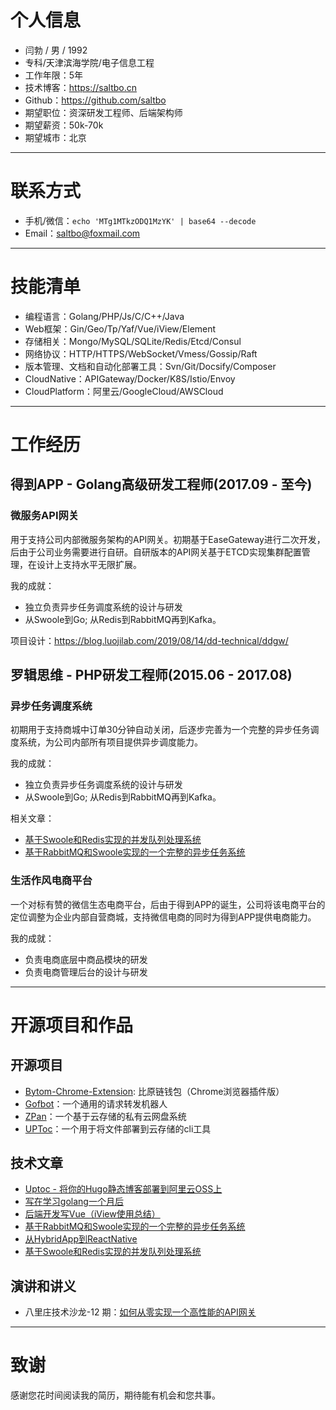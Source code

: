 # 个人信息

 - 闫勃 / 男 / 1992 
 - 专科/天津滨海学院/电子信息工程
 - 工作年限：5年
 - 技术博客：https://saltbo.cn
 - Github：https://github.com/saltbo
 - 期望职位：资深研发工程师、后端架构师
 - 期望薪资：50k-70k
 - 期望城市：北京

---
# 联系方式

- 手机/微信：`echo 'MTg1MTkzODQ1MzYK' | base64 --decode`
- Email：saltbo@foxmail.com

---
# 技能清单

- 编程语言：Golang/PHP/Js/C/C++/Java
- Web框架：Gin/Geo/Tp/Yaf/Vue/iView/Element
- 存储相关：Mongo/MySQL/SQLite/Redis/Etcd/Consul
- 网络协议：HTTP/HTTPS/WebSocket/Vmess/Gossip/Raft
- 版本管理、文档和自动化部署工具：Svn/Git/Docsify/Composer
- CloudNative：APIGateway/Docker/K8S/Istio/Envoy
- CloudPlatform：阿里云/GoogleCloud/AWSCloud

---
# 工作经历

## 得到APP - Golang高级研发工程师(2017.09 - 至今)

### 微服务API网关

用于支持公司内部微服务架构的API网关。初期基于EaseGateway进行二次开发，后由于公司业务需要进行自研。自研版本的API网关基于ETCD实现集群配置管理，在设计上支持水平无限扩展。

我的成就： 
- 独立负责异步任务调度系统的设计与研发
- 从Swoole到Go; 从Redis到RabbitMQ再到Kafka。

项目设计：https://blog.luojilab.com/2019/08/14/dd-technical/ddgw/

## 罗辑思维 - PHP研发工程师(2015.06 - 2017.08)

### 异步任务调度系统

初期用于支持商城中订单30分钟自动关闭，后逐步完善为一个完整的异步任务调度系统，为公司内部所有项目提供异步调度能力。

我的成就： 
- 独立负责异步任务调度系统的设计与研发
- 从Swoole到Go; 从Redis到RabbitMQ再到Kafka。

相关文章：
- [基于Swoole和Redis实现的并发队列处理系统](https://www.jianshu.com/p/54ffd360454f)
- [基于RabbitMQ和Swoole实现的一个完整的异步任务系统](https://www.jianshu.com/p/91873a500296)

### 生活作风电商平台

一个对标有赞的微信生态电商平台，后由于得到APP的诞生，公司将该电商平台的定位调整为企业内部自营商城，支持微信电商的同时为得到APP提供电商能力。

我的成就： 
- 负责电商底层中商品模块的研发
- 负责电商管理后台的设计与研发


---
# 开源项目和作品

## 开源项目
 - [Bytom-Chrome-Extension](https://github.com/Bytom-Community/Bytom-Chrome-Extension):  比原链钱包（Chrome浏览器插件版）
 - [Gofbot](https://github.com/saltbo/gofbot)：一个通用的请求转发机器人
 - [ZPan](http://github.com/saltbo/zpan)：一个基于云存储的私有云网盘系统
 - [UPToc](http://github.com/saltbo/uptoc)：一个用于将文件部署到云存储的cli工具

## 技术文章
- [Uptoc - 将你的Hugo静态博客部署到阿里云OSS上](http://saltbo.cn/post/hugo-uptoc-oss.html)
- [写在学习golang一个月后](https://www.jianshu.com/p/85cff688d02b)
- [后端开发写Vue（iView使用总结）](https://www.jianshu.com/p/816a77997b25)
- [基于RabbitMQ和Swoole实现的一个完整的异步任务系统](https://www.jianshu.com/p/91873a500296)
- [从HybridApp到ReactNative](https://www.jianshu.com/p/04593766df5e)
- [基于Swoole和Redis实现的并发队列处理系统](https://www.jianshu.com/p/54ffd360454f)

## 演讲和讲义
 - 八里庄技术沙龙-12 期：[如何从零实现一个高性能的API网关](https://blog.luojilab.com/2019/08/14/dd-technical/ddgw/)

---
# 致谢

感谢您花时间阅读我的简历，期待能有机会和您共事。
